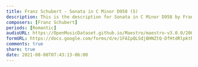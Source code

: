 ```yaml
---
title: Franz Schubert - Sonata in C Minor D958 (5)
description: This is the description for Sonata in C Minor D958 by Franz Schubert
composers: [Franz Schubert]
periods: [Romantic]
audioURL: https://OpenMusicDataset.github.io/Maestro/maestro-v3.0.0/2004/MIDI-Unprocessed_XP_19_R2_2004_01_ORIG_MID--AUDIO_19_R2_2004_02_Track02_wav.midi
formURL: https://docs.google.com/forms/d/e/1FAIpQLSdjBHNZtQ-DfHtdRlpktNpOsZ4nYKQt2r5iI3CWc42RV7xgtQ/viewform
comments: true
share: true
date: 2021-08-08T07:43:13-06:00
---
```

